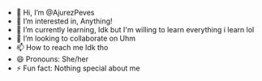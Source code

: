 - 👋 Hi, I’m @AjurezPeves
- 👀 I’m interested in, Anything!
- 🌱 I’m currently learning, Idk but I'm willing to learn everything i learn lol
- 💞️ I’m looking to collaborate on Uhm
- 📫 How to reach me Idk tho
- 😄 Pronouns: She/her
- ⚡ Fun fact: Nothing special about me

<!---
AjurezPeves/AjurezPeves is a ✨ special ✨ repository because its `README.md` (this file) appears on your GitHub profile.
You can click the Preview link to take a look at your changes.
--->
